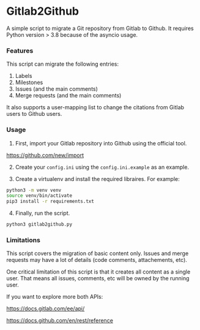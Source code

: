 # Gitlab2Github

A simple script to migrate a Git repository from Gitlab to Github.
It requires Python version > 3.8 because of the asyncio usage.

### Features

This script can migrate the following entries:

1. Labels
2. Milestones
3. Issues (and the main comments)
4. Merge requests (and the main comments)

It also supports a user-mapping list to change the citations from Gitlab users to 
Github users.

### Usage

1. First, import your Gitlab repository into Github using the official tool.

https://github.com/new/import

2. Create your `config.ini` using the `config.ini.example` as an example.

3. Create a virtualenv and install the required libraires. For example:

```bash
python3 -m venv venv
source venv/bin/activate
pip3 install -r requirements.txt
```

4. Finally, run the script.

```bash
python3 gitlab2github.py
```

### Limitations

This script covers the migration of basic content only. Issues and merge requests may have
a lot of details (code comments, attachements, etc).

One critical limitation of this script is that it creates all content as a single user.
That means all issues, comments, etc will be owned by the running user.

If you want to explore more both APIs:

https://docs.gitlab.com/ee/api/

https://docs.github.com/en/rest/reference